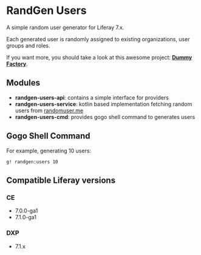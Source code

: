 # RandGen Users
A simple random user generator for Liferay 7.x. 

Each generated user is randomly assigned to existing organizations, user groups and roles.

If you want more, you should take a look at this awesome project: **[Dummy Factory](https://github.com/yasuflatland-lf/liferay-dummy-factory)**.

## Modules

- **randgen-users-api**: contains a simple interface for providers
- **randgen-users-service**: kotlin based implementation fetching random users from [randomuser.me](https://randomuser.me)
- **randgen-users-cmd**: provides gogo shell command to generates users

## Gogo Shell Command

For example, generating 10 users:
```
g! randgen:users 10
```

## Compatible Liferay versions

### CE

- 7.0.0-ga1
- 7.1.0-ga1

### DXP

- 7.1.x
